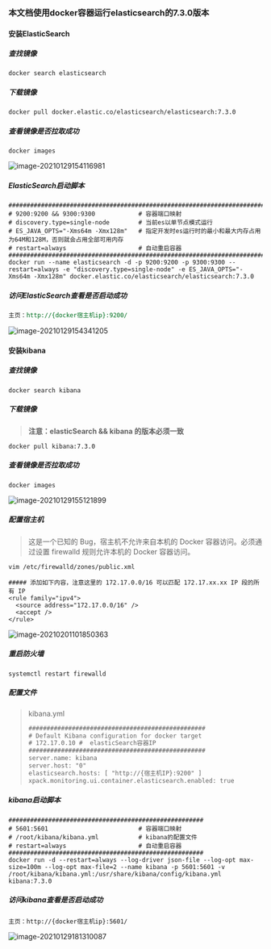 ### 本文档使用docker容器运行elasticsearch的7.3.0版本

#### 安装ElasticSearch

##### 查找镜像

```shell
docker search elasticsearch
```

##### 下载镜像

```shell
docker pull docker.elastic.co/elasticsearch/elasticsearch:7.3.0
```

##### 查看镜像是否拉取成功

```shell
docker images
```

![image-20210129154116981](https://typroa12138.oss-cn-hangzhou.aliyuncs.com/image/2021/01/2021012915411717.png)

##### ElasticSearch启动脚本

```shell
#####################################################################################################
# 9200:9200 && 9300:9300        	# 容器端口映射
# discovery.type=single-node 		# 当前es以单节点模式运行
# ES_JAVA_OPTS="-Xms64m -Xmx128m" 	# 指定开发时es运行时的最小和最大内存占用为64M和128M，否则就会占用全部可用内存
# restart=always   					# 自动重启容器
#####################################################################################################
docker run --name elasticsearch -d -p 9200:9200 -p 9300:9300 --restart=always -e "discovery.type=single-node" -e ES_JAVA_OPTS="-Xms64m -Xmx128m" docker.elastic.co/elasticsearch/elasticsearch:7.3.0
```

##### 访问ElasticSearch查看是否启动成功

```reStructuredText
主页：http://{docker宿主机ip}:9200/
```

![image-20210129154341205](https://typroa12138.oss-cn-hangzhou.aliyuncs.com/image/2021/01/2021012915434141.png)



#### 安装kibana

##### 查找镜像

```shell
docker search kibana
```

##### 下载镜像

>   __注意：elasticSearch && kibana 的版本必须一致__

```shell
docker pull kibana:7.3.0
```

##### 查看镜像是否拉取成功

```shell
docker images
```

![image-20210129155121899](https://typroa12138.oss-cn-hangzhou.aliyuncs.com/image/2021/01/2021012915512121.png)

##### 配置宿主机

>   这是一个已知的 Bug，宿主机不允许来自本机的 Docker 容器访问。必须通过设置 firewalld 规则允许本机的 Docker 容器访问。

```shell
vim /etc/firewalld/zones/public.xml

##### 添加如下内容，注意这里的 172.17.0.0/16 可以匹配 172.17.xx.xx IP 段的所有 IP
<rule family="ipv4">
  <source address="172.17.0.0/16" />
  <accept />
</rule>
```

![image-20210201101850363](https://typroa12138.oss-cn-hangzhou.aliyuncs.com/image/2021/02/2021020110185050.png)

##### 重启防火墙

```shell
systemctl restart firewalld
```

##### 配置文件

>   kibana.yml
>
>   ```xml
>   #################################################
>   # Default Kibana configuration for docker target
>   # 172.17.0.10 #  elasticSearch容器IP
>   #################################################
>   server.name: kibana
>   server.host: "0"
>   elasticsearch.hosts: [ "http://{宿主机IP}:9200" ]
>   xpack.monitoring.ui.container.elasticsearch.enabled: true
>   ```

##### kibana启动脚本

```shell
######################################################
# 5601:5601				        	# 容器端口映射
# /root/kibana/kibana.yml	 		# kibana的配置文件
# restart=always   					# 自动重启容器
######################################################
docker run -d --restart=always --log-driver json-file --log-opt max-size=100m --log-opt max-file=2 --name kibana -p 5601:5601 -v /root/kibana/kibana.yml:/usr/share/kibana/config/kibana.yml kibana:7.3.0
```

##### 访问kibana查看是否启动成功

```text
主页：http://{docker宿主机ip}:5601/
```

![image-20210129181310087](https://typroa12138.oss-cn-hangzhou.aliyuncs.com/image/2021/01/2021012918131010.png)